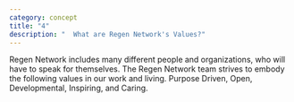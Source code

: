 ```yaml
---
category: concept
title: "4"
description: "  What are Regen Network's Values?"
---
```

Regen Network includes many different people and organizations, who will have to speak for themselves. The Regen Network team strives to embody the following values in our work and living. Purpose Driven, Open, Developmental, Inspiring, and Caring.